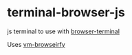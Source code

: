 # terminal-browser-js

js terminal to use with [browser-terminal](https://github.com/substack/browser-terminal)

Uses [vm-browseirfy](https://github.com/substack/vm-browserify)

